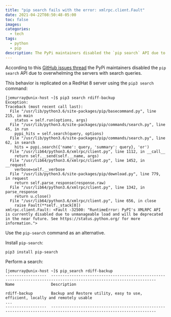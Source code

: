 ```yaml
---
title: "pip search fails with the error: xmlrpc.client.Fault"
date: 2021-04-22T08:50:48-05:00
toc: false
images:
categories:
  - tech
tags: 
  - python
  - pip
description: The PyPi maintainers disabled the `pip search` API due to overwhelming the servers with search queries. Use pip_search as an alternative.
---
```


According to this [GitHub issues thread](https://github.com/pypa/pip/issues/5216) the PyPi maintainers disabled the `pip search` API due to overwhelming the servers with search queries.

This behavior is replicated on a RedHat 8 server using the `pip3 search` command:

```
[jemurray@unix-host ~]$ pip3 search rdiff-backup
Exception:
Traceback (most recent call last):
  File "/usr/lib/python3.6/site-packages/pip/basecommand.py", line 215, in main
    status = self.run(options, args)
  File "/usr/lib/python3.6/site-packages/pip/commands/search.py", line 45, in run
    pypi_hits = self.search(query, options)
  File "/usr/lib/python3.6/site-packages/pip/commands/search.py", line 62, in search
    hits = pypi.search({'name': query, 'summary': query}, 'or')
  File "/usr/lib64/python3.6/xmlrpc/client.py", line 1112, in __call__
    return self.__send(self.__name, args)
  File "/usr/lib64/python3.6/xmlrpc/client.py", line 1452, in __request
    verbose=self.__verbose
  File "/usr/lib/python3.6/site-packages/pip/download.py", line 779, in request
    return self.parse_response(response.raw)
  File "/usr/lib64/python3.6/xmlrpc/client.py", line 1342, in parse_response
    return u.close()
  File "/usr/lib64/python3.6/xmlrpc/client.py", line 656, in close
    raise Fault(**self._stack[0])
xmlrpc.client.Fault: <Fault -32500: "RuntimeError: PyPI's XMLRPC API is currently disabled due to unmanageable load and will be deprecated in the near future. See https://status.python.org/ for more information.">
```

Use the `pip-search` command as an alternative.

Install `pip-search`:

```text
pip3 install pip-search
```

Perform a search:

```
[jemurray@unix-host ~]$ pip_search rdiff-backup
------------------  --------------------------------------------------------------------------------------------------------------------
Name                Description

rdiff-backup        Backup and Restore utility, easy to use, efficient, locally and remotely usable
...
------------------  --------------------------------------------------------------------------------------------------------------------
```